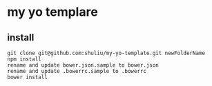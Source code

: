 
# my yo templare


## install

```
git clone git@github.com:shuliu/my-yo-template.git newFolderName
npm install
rename and update bower.json.sample to bower.json
rename and update .bowerrc.sample to .bowerrc
bower install
```

